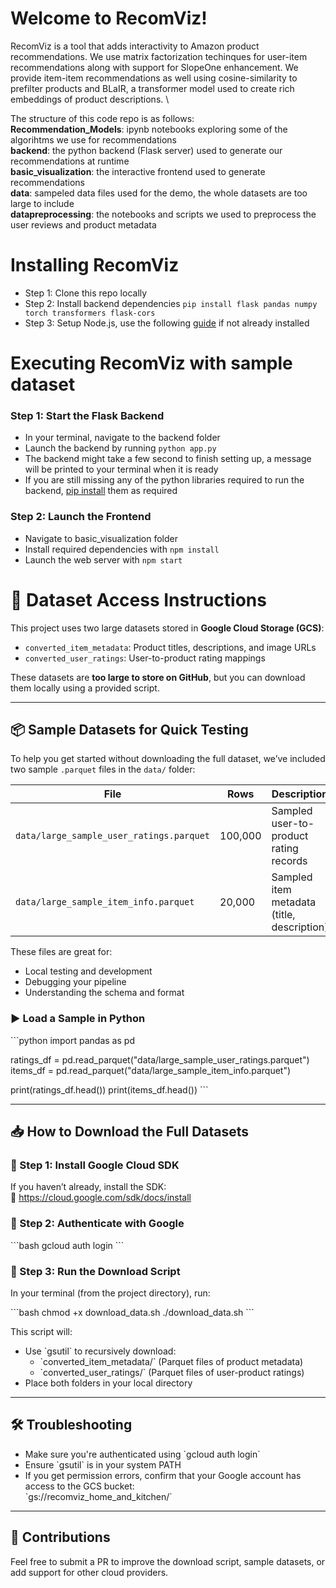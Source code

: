 # Welcome to RecomViz! 
RecomViz is a tool that adds interactivity to Amazon product recommendations. We use matrix factorization techinques for user-item recommendations along with support for SlopeOne enhancement. We provide item-item recommendations as well using cosine-similarity to prefilter products and BLaIR, a transformer model used to create rich embeddings of product descriptions. \

The structure of this code repo is as follows: \
**Recommendation_Models**: ipynb notebooks exploring some of the algorihtms we use for recommendations \
**backend**: the python backend (Flask server) used to generate our recommendations at runtime \
**basic_visualization**: the interactive frontend used to generate recommendations \
**data**: sampeled data files used for the demo, the whole datasets are too large to include \
**datapreprocessing**: the notebooks and scripts we used to preprocess the user reviews and product metadata



# Installing RecomViz 
- Step 1: Clone this repo locally
- Step 2: Install backend dependencies 
  ``` pip install flask pandas numpy torch transformers flask-cors ```
- Step 3:  Setup Node.js, use the following [guide](https://nodejs.org/en/download) if not already installed

# Executing RecomViz with sample dataset
### Step 1: Start the Flask Backend 
- In your terminal, navigate to the backend folder
- Launch the backend by running ```python app.py```
- The backend might take a few second to finish setting up, a message will be printed to your terminal when it is ready
- If you are still missing any of the python libraries required to run the backend, [pip install](https://packaging.python.org/en/latest/tutorials/installing-packages/) them as required 

### Step 2: Launch the Frontend 
- Navigate to basic_visualization folder
- Install required dependencies with ```npm install```
- Launch the web server with ```npm start```


# 📂 Dataset Access Instructions

This project uses two large datasets stored in **Google Cloud Storage (GCS)**:

- `converted_item_metadata`: Product titles, descriptions, and image URLs
- `converted_user_ratings`: User-to-product rating mappings

These datasets are **too large to store on GitHub**, but you can download them locally using a provided script.

---

## 📦 Sample Datasets for Quick Testing

To help you get started without downloading the full dataset, we’ve included two sample `.parquet` files in the `data/` folder:

| File                                          | Rows     | Description                                |
|-----------------------------------------------|----------|--------------------------------------------|
| `data/large_sample_user_ratings.parquet`      | 100,000  | Sampled user-to-product rating records     |
| `data/large_sample_item_info.parquet`         | 20,000   | Sampled item metadata (title, description) |

These files are great for:
- Local testing and development
- Debugging your pipeline
- Understanding the schema and format

### ▶️ Load a Sample in Python

\`\`\`python
import pandas as pd

ratings_df = pd.read_parquet(\"data/large_sample_user_ratings.parquet\")
items_df = pd.read_parquet(\"data/large_sample_item_info.parquet\")

print(ratings_df.head())
print(items_df.head())
\`\`\`

---

## 📥 How to Download the Full Datasets

### 🔧 Step 1: Install Google Cloud SDK

If you haven’t already, install the SDK:  
📎 https://cloud.google.com/sdk/docs/install

### 🔐 Step 2: Authenticate with Google

\`\`\`bash
gcloud auth login
\`\`\`

### 📝 Step 3: Run the Download Script

In your terminal (from the project directory), run:

\`\`\`bash
chmod +x download_data.sh
./download_data.sh
\`\`\`

This script will:

- Use \`gsutil\` to recursively download:
  - \`converted_item_metadata/\` (Parquet files of product metadata)
  - \`converted_user_ratings/\` (Parquet files of user-product ratings)
- Place both folders in your local directory

---

## 🛠️ Troubleshooting

- Make sure you're authenticated using \`gcloud auth login\`
- Ensure \`gsutil\` is in your system PATH
- If you get permission errors, confirm that your Google account has access to the GCS bucket:  
  \`gs://recomviz_home_and_kitchen/\`

---


## 🤝 Contributions

Feel free to submit a PR to improve the download script, sample datasets, or add support for other cloud providers.
